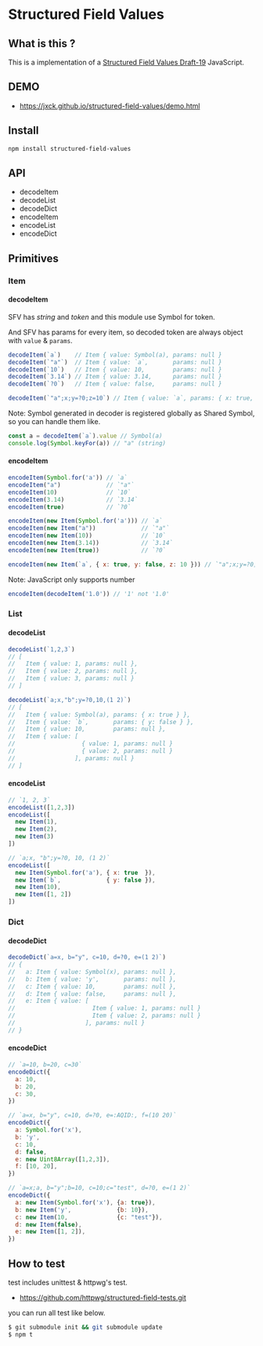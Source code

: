 # Structured Field Values


## What is this ?

This is a implementation of a [Structured Field Values Draft-19](https://tools.ietf.org/html/draft-ietf-httpbis-header-structure-19) JavaScript.


## DEMO

- <https://jxck.github.io/structured-field-values/demo.html>


## Install


```sh
npm install structured-field-values
```


## API

- decodeItem
- decodeList
- decodeDict
- encodeItem
- encodeList
- encodeDict


## Primitives


### Item


#### decodeItem

SFV has *string* and *token* and this module use Symbol for token.

And SFV has params for every item, so decoded token are always object with `value` & `params`.


```js
decodeItem(`a`)    // Item { value: Symbol(a), params: null }
decodeItem(`"a"`)  // Item { value: `a`,       params: null }
decodeItem(`10`)   // Item { value: 10,        params: null }
decodeItem(`3.14`) // Item { value: 3.14,      params: null }
decodeItem(`?0`)   // Item { value: false,     params: null }

decodeItem(`"a";x;y=?0;z=10`) // Item { value: `a`, params: { x: true, y: false, z: 10 } }
```

Note: Symbol generated in decoder is registered globally as Shared Symbol, so you can handle them like.


```js
const a = decodeItem(`a`).value // Symbol(a)
console.log(Symbol.keyFor(a)) // "a" (string)
```


#### encodeItem


```js
encodeItem(Symbol.for('a')) // `a`
encodeItem("a")             // `"a"`
encodeItem(10)              // `10`
encodeItem(3.14)            // `3.14`
encodeItem(true)            // `?0`

encodeItem(new Item(Symbol.for('a'))) // `a`
encodeItem(new Item("a"))             // `"a"`
encodeItem(new Item(10))              // `10`
encodeItem(new Item(3.14))            // `3.14`
encodeItem(new Item(true))            // `?0`

encodeItem(new Item(`a`, { x: true, y: false, z: 10 })) // `"a";x;y=?0;z=10`
```

Note: JavaScript only supports number


```js
encodeItem(decodeItem('1.0')) // '1' not '1.0'
```


### List


#### decodeList


```js
decodeList(`1,2,3`)
// [
//   Item { value: 1, params: null },
//   Item { value: 2, params: null },
//   Item { value: 3, params: null }
// ]

decodeList(`a;x,"b";y=?0,10,(1 2)`)
// [
//   Item { value: Symbol(a), params: { x: true } },
//   Item { value: `b`,       params: { y: false } },
//   Item { value: 10,        params: null },
//   Item { value: [
//                   { value: 1, params: null }
//                   { value: 2, params: null }
//                 ], params: null }
// ]
```


#### encodeList


```js
// `1, 2, 3`
encodeList([1,2,3])
encodeList([
  new Item(1),
  new Item(2),
  new Item(3)
])

// `a;x, "b";y=?0, 10, (1 2)`
encodeList([
  new Item(Symbol.for('a'), { x: true  }),
  new Item(`b`,             { y: false }),
  new Item(10),
  new Item([1, 2])
])
```


### Dict


#### decodeDict


```js
decodeDict(`a=x, b="y", c=10, d=?0, e=(1 2)`)
// {
//   a: Item { value: Symbol(x), params: null },
//   b: Item { value: 'y',       params: null },
//   c: Item { value: 10,        params: null },
//   d: Item { value: false,     params: null },
//   e: Item { value: [
//                      Item { value: 1, params: null }
//                      Item { value: 2, params: null }
//                    ], params: null }
// }
```


#### encodeDict


```js
// `a=10, b=20, c=30`
encodeDict({
  a: 10,
  b: 20,
  c: 30,
})

// `a=x, b="y", c=10, d=?0, e=:AQID:, f=(10 20)`
encodeDict({
  a: Symbol.for('x'),
  b: 'y',
  c: 10,
  d: false,
  e: new Uint8Array([1,2,3]),
  f: [10, 20],
})

// `a=x;a, b="y";b=10, c=10;c="test", d=?0, e=(1 2)`
encodeDict({
  a: new Item(Symbol.for('x'), {a: true}),
  b: new Item('y',             {b: 10}),
  c: new Item(10,              {c: "test"}),
  d: new Item(false),
  e: new Item([1, 2]),
})
```


## How to test

test includes unittest & httpwg's test.

- https://github.com/httpwg/structured-field-tests.git

you can run all test like below.


```sh
$ git submodule init && git submodule update
$ npm t
```
